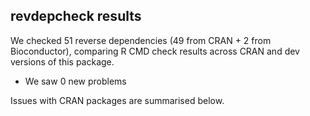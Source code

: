 ## revdepcheck results

We checked 51 reverse dependencies (49 from CRAN + 2 from Bioconductor), comparing R CMD check results across CRAN and dev versions of this package.

 * We saw 0 new problems

Issues with CRAN packages are summarised below.
